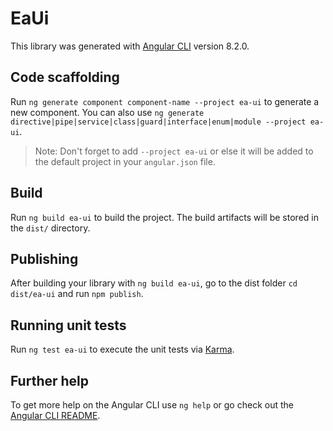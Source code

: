 # EaUi

This library was generated with [Angular CLI](https://github.com/angular/angular-cli) version 8.2.0.

## Code scaffolding

Run `ng generate component component-name --project ea-ui` to generate a new component. You can also use `ng generate directive|pipe|service|class|guard|interface|enum|module --project ea-ui`.
> Note: Don't forget to add `--project ea-ui` or else it will be added to the default project in your `angular.json` file. 

## Build

Run `ng build ea-ui` to build the project. The build artifacts will be stored in the `dist/` directory.

## Publishing

After building your library with `ng build ea-ui`, go to the dist folder `cd dist/ea-ui` and run `npm publish`.

## Running unit tests

Run `ng test ea-ui` to execute the unit tests via [Karma](https://karma-runner.github.io).

## Further help

To get more help on the Angular CLI use `ng help` or go check out the [Angular CLI README](https://github.com/angular/angular-cli/blob/master/README.md).
